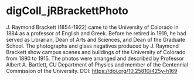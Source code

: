 # digColl_jRBrackettPhoto
J. Raymond Brackett (1854-1922) came to the University of Colorado in 1884 as a professor of English and Greek. Before he retired in 1919, he had served as Librarian, Dean of Arts and Sciences, and Dean of the Graduate School. The photographs and glass negatives produced by J. Raymond Brackett show campus scenes and buildings of the University of Colorado from 1890 to 1915. The photos were arranged and described by Professor Albert A. Bartlett, CU Department of Physics and member of the Centennial Commission of the University. DOI: https://doi.org/10.25810/425y-h169
